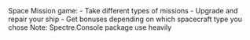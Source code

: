 <Description>
  Space Mission game: - Take different types of missions - Upgrade and repair your ship - Get bonuses depending on which spacecraft type you chose
    Note: Spectre.Console package use heavily
</Description>
